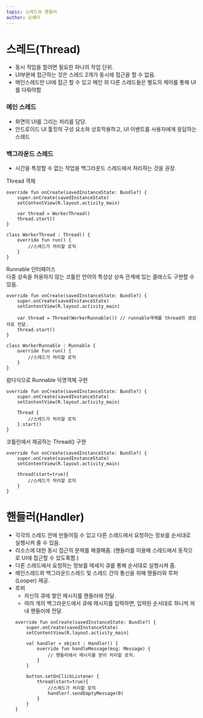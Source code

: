 ```yaml
---
topic: 스레드와 핸들러
author: 오혜미
---
```


# 스레드(Thread)
- 동시 작업을 할려면 필요한 하나의 작업 단위.
- UI부분에 접근하는 것은 스레드 2개가 동시에 접근을 할 수 없음.
- 메인스레드만 UI에 접근 할 수 있고 메인 외 다른 스레드들은 별도의 제어를 통해 UI를 다뤄야함

### 메인 스레드

- 화면의 UI를 그리는 처리를 담당.
- 안드로이드 UI 툴킷의 구성 요소와 상호작용하고, UI 이벤트를 사용자에게 응답하는 스레드

### 백그라운드 스레드

- 시간을 특정할 수 없는 작업을 백그라운드 스레드에서 처리하는 것을 권장.  
  
Thread 객체
```
override fun onCreate(savedInstanceState: Bundle?) {
	super.onCreate(savedInstanceState)
	setContentView(R.layout.activity_main)

	var thread = WorkerThread()
	thread.start()
}

class WorkerThread : Thread() {
	override fun run() {
		//스레드가 처리할 로직
	}
}
```
  
Runnable 인터페이스  
다중 상속을 허용하지 않는 코틀린 언어의 특성상 상속 관계에 있는 클래스도 구현할 수 있음.
```
override fun onCreate(savedInstanceState: Bundle?) {
	super.onCreate(savedInstanceState)
	setContentView(R.layout.activity_main)

	var thread = Thread(WorkerRunnable()) // runnable객체를 thread의 생성자로 전달.
	thread.start()
}

class WorkerRunnable : Runnable {
	override fun run() {
		//스레드가 처리할 로직
	}
}
```

람다식으로 Runnable 익명객체 구현
```
override fun onCreate(savedInstanceState: Bundle?) {
	super.onCreate(savedInstanceState)
	setContentView(R.layout.activity_main)

	Thread {
		//스레드가 처리할 로직
	}.start()
}
```
코틀린에서 제공하는 Thread() 구현
```
override fun onCreate(savedInstanceState: Bundle?) {
	super.onCreate(savedInstanceState)
	setContentView(R.layout.activity_main)

	thread(start=true){
		//스레드가 처리할 로직
	}
}
```

# 핸들러(Handler)
- 각각의 스레드 안에 만들어질 수 있고 다른 스레드에서 요청하는 정보를 순서대로 실행시켜 줄 수 있음.
- 리소스에 대한 동시 접근의 문제를 해결해줌. (핸들러를 이용해 스레드에서 동적으로 UI에 접근할 수 있도록함.)
- 다른 스레드에서 요청하는 정보를 메세지 큐를 통해 순서대로 실행시켜 줌.
- 메인스레드와 백그라운드스레드 및 스레드 간의 통신을 위해 핸들러와 루퍼(Looper) 제공.
- 루퍼
    - 자신의 큐에 쌓인 메시지를 핸들러에 전달.
    - 여러 개의 백그라운드에서 큐에 메시지를 입력하면, 입력된 순서대로 하니씩 꺼내 핸들러에 전달.
    ```
    override fun onCreate(savedInstanceState: Bundle?) {
        super.onCreate(savedInstanceState)
        setContentView(R.layout.activity_main)

        val handler = object : Handler() {
            override fun handleMessage(msg: Message) {
                // 핸들러에서 메시지를 받아 처리할 로직.
            }
        }

        button.setOnClickListener {
            thread(start=true){
                //스레드가 처리할 로직
                handler?.sendEmptyMessage(0)
            }
        }
    }
    ```